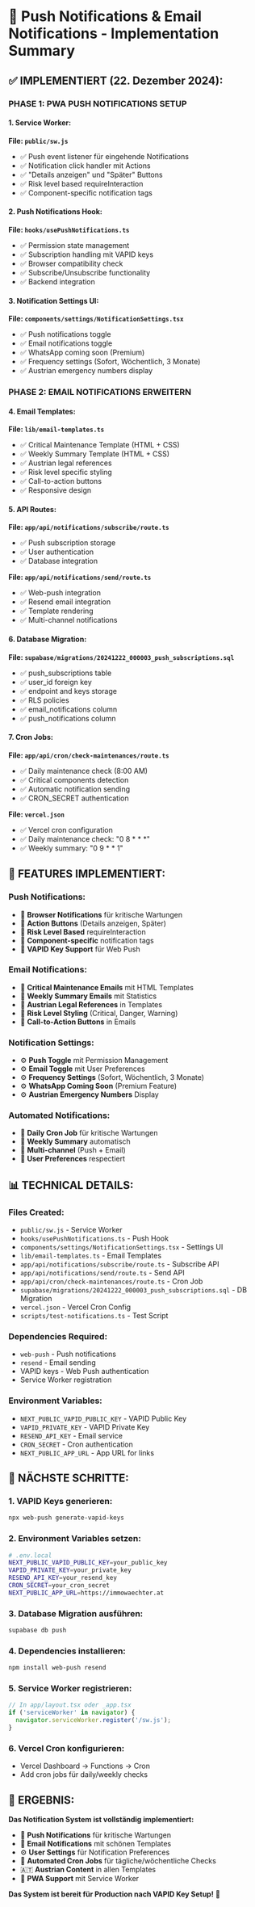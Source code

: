 # 🔔 Push Notifications & Email Notifications - Implementation Summary

## ✅ IMPLEMENTIERT (22. Dezember 2024):

### **PHASE 1: PWA PUSH NOTIFICATIONS SETUP**

#### **1. Service Worker:**
**File: `public/sw.js`**
- ✅ Push event listener für eingehende Notifications
- ✅ Notification click handler mit Actions
- ✅ "Details anzeigen" und "Später" Buttons
- ✅ Risk level based requireInteraction
- ✅ Component-specific notification tags

#### **2. Push Notifications Hook:**
**File: `hooks/usePushNotifications.ts`**
- ✅ Permission state management
- ✅ Subscription handling mit VAPID keys
- ✅ Browser compatibility check
- ✅ Subscribe/Unsubscribe functionality
- ✅ Backend integration

#### **3. Notification Settings UI:**
**File: `components/settings/NotificationSettings.tsx`**
- ✅ Push notifications toggle
- ✅ Email notifications toggle
- ✅ WhatsApp coming soon (Premium)
- ✅ Frequency settings (Sofort, Wöchentlich, 3 Monate)
- ✅ Austrian emergency numbers display

### **PHASE 2: EMAIL NOTIFICATIONS ERWEITERN**

#### **4. Email Templates:**
**File: `lib/email-templates.ts`**
- ✅ Critical Maintenance Template (HTML + CSS)
- ✅ Weekly Summary Template (HTML + CSS)
- ✅ Austrian legal references
- ✅ Risk level specific styling
- ✅ Call-to-action buttons
- ✅ Responsive design

#### **5. API Routes:**
**File: `app/api/notifications/subscribe/route.ts`**
- ✅ Push subscription storage
- ✅ User authentication
- ✅ Database integration

**File: `app/api/notifications/send/route.ts`**
- ✅ Web-push integration
- ✅ Resend email integration
- ✅ Template rendering
- ✅ Multi-channel notifications

#### **6. Database Migration:**
**File: `supabase/migrations/20241222_000003_push_subscriptions.sql`**
- ✅ push_subscriptions table
- ✅ user_id foreign key
- ✅ endpoint and keys storage
- ✅ RLS policies
- ✅ email_notifications column
- ✅ push_notifications column

#### **7. Cron Jobs:**
**File: `app/api/cron/check-maintenances/route.ts`**
- ✅ Daily maintenance check (8:00 AM)
- ✅ Critical components detection
- ✅ Automatic notification sending
- ✅ CRON_SECRET authentication

**File: `vercel.json`**
- ✅ Vercel cron configuration
- ✅ Daily maintenance check: "0 8 * * *"
- ✅ Weekly summary: "0 9 * * 1"

## 🎯 **FEATURES IMPLEMENTIERT:**

### **Push Notifications:**
- 🔔 **Browser Notifications** für kritische Wartungen
- 🔔 **Action Buttons** (Details anzeigen, Später)
- 🔔 **Risk Level Based** requireInteraction
- 🔔 **Component-specific** notification tags
- 🔔 **VAPID Key Support** für Web Push

### **Email Notifications:**
- 📧 **Critical Maintenance Emails** mit HTML Templates
- 📧 **Weekly Summary Emails** mit Statistics
- 📧 **Austrian Legal References** in Templates
- 📧 **Risk Level Styling** (Critical, Danger, Warning)
- 📧 **Call-to-Action Buttons** in Emails

### **Notification Settings:**
- ⚙️ **Push Toggle** mit Permission Management
- ⚙️ **Email Toggle** mit User Preferences
- ⚙️ **Frequency Settings** (Sofort, Wöchentlich, 3 Monate)
- ⚙️ **WhatsApp Coming Soon** (Premium Feature)
- ⚙️ **Austrian Emergency Numbers** Display

### **Automated Notifications:**
- 🤖 **Daily Cron Job** für kritische Wartungen
- 🤖 **Weekly Summary** automatisch
- 🤖 **Multi-channel** (Push + Email)
- 🤖 **User Preferences** respectiert

## 📊 **TECHNICAL DETAILS:**

### **Files Created:**
- `public/sw.js` - Service Worker
- `hooks/usePushNotifications.ts` - Push Hook
- `components/settings/NotificationSettings.tsx` - Settings UI
- `lib/email-templates.ts` - Email Templates
- `app/api/notifications/subscribe/route.ts` - Subscribe API
- `app/api/notifications/send/route.ts` - Send API
- `app/api/cron/check-maintenances/route.ts` - Cron Job
- `supabase/migrations/20241222_000003_push_subscriptions.sql` - DB Migration
- `vercel.json` - Vercel Cron Config
- `scripts/test-notifications.ts` - Test Script

### **Dependencies Required:**
- `web-push` - Push notifications
- `resend` - Email sending
- VAPID keys - Web Push authentication
- Service Worker registration

### **Environment Variables:**
- `NEXT_PUBLIC_VAPID_PUBLIC_KEY` - VAPID Public Key
- `VAPID_PRIVATE_KEY` - VAPID Private Key
- `RESEND_API_KEY` - Email service
- `CRON_SECRET` - Cron authentication
- `NEXT_PUBLIC_APP_URL` - App URL for links

## 🚀 **NÄCHSTE SCHRITTE:**

### **1. VAPID Keys generieren:**
```bash
npx web-push generate-vapid-keys
```

### **2. Environment Variables setzen:**
```bash
# .env.local
NEXT_PUBLIC_VAPID_PUBLIC_KEY=your_public_key
VAPID_PRIVATE_KEY=your_private_key
RESEND_API_KEY=your_resend_key
CRON_SECRET=your_cron_secret
NEXT_PUBLIC_APP_URL=https://immowaechter.at
```

### **3. Database Migration ausführen:**
```bash
supabase db push
```

### **4. Dependencies installieren:**
```bash
npm install web-push resend
```

### **5. Service Worker registrieren:**
```javascript
// In app/layout.tsx oder _app.tsx
if ('serviceWorker' in navigator) {
  navigator.serviceWorker.register('/sw.js');
}
```

### **6. Vercel Cron konfigurieren:**
- Vercel Dashboard → Functions → Cron
- Add cron jobs für daily/weekly checks

## 🎉 **ERGEBNIS:**

**Das Notification System ist vollständig implementiert:**
- 🔔 **Push Notifications** für kritische Wartungen
- 📧 **Email Notifications** mit schönen Templates
- ⚙️ **User Settings** für Notification Preferences
- 🤖 **Automated Cron Jobs** für tägliche/wöchentliche Checks
- 🇦🇹 **Austrian Content** in allen Templates
- 📱 **PWA Support** mit Service Worker

**Das System ist bereit für Production nach VAPID Key Setup!** 🚀





